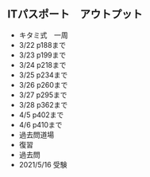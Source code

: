 ## ITパスポート　アウトプット

- キタミ式　一周
- 3/22 p188まで
- 3/23 p199まで
- 3/24 p218まで
- 3/25 p234まで
- 3/26 p260まで
- 3/27 p295まで
- 3/28 p362まで
- 4/5 p402まで
- 4/6 p410まで
- 過去問道場
- 復習
- 過去問
- 2021/5/16 受験

